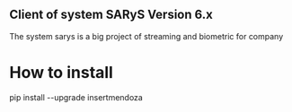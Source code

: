 ## Client of system SARyS Version 6.x

The system sarys is a big project of streaming and biometric for company 

# How to install

pip install --upgrade  insertmendoza

